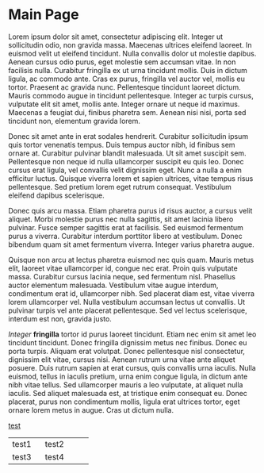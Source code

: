 # Main Page

Lorem ipsum dolor sit amet, consectetur adipiscing elit. Integer ut sollicitudin odio, non gravida massa. Maecenas ultrices eleifend laoreet. In euismod velit ut eleifend tincidunt. Nulla convallis dolor ut molestie dapibus. Aenean cursus odio purus, eget molestie sem accumsan vitae. In non facilisis nulla. Curabitur fringilla ex ut urna tincidunt mollis. Duis in dictum ligula, ac commodo ante. Cras ex purus, fringilla vel auctor vel, mollis eu tortor. Praesent ac gravida nunc. Pellentesque tincidunt laoreet dictum. Mauris commodo augue in tincidunt pellentesque. Integer ac turpis cursus, vulputate elit sit amet, mollis ante. Integer ornare ut neque id maximus. Maecenas a feugiat dui, finibus pharetra sem. Aenean nisi nisi, porta sed tincidunt non, elementum gravida lorem.

Donec sit amet ante in erat sodales hendrerit. Curabitur sollicitudin ipsum quis tortor venenatis tempus. Duis tempus auctor nibh, id finibus sem ornare at. Curabitur pulvinar blandit malesuada. Ut sit amet suscipit sem. Pellentesque non neque id nulla ullamcorper suscipit eu quis leo. Donec cursus erat ligula, vel convallis velit dignissim eget. Nunc a nulla a enim efficitur luctus. Quisque viverra lorem et sapien ultrices, vitae tempus risus pellentesque. Sed pretium lorem eget rutrum consequat. Vestibulum eleifend dapibus scelerisque.

Donec quis arcu massa. Etiam pharetra purus id risus auctor, a cursus velit aliquet. Morbi molestie purus nec nulla sagittis, sit amet lacinia libero pulvinar. Fusce semper sagittis erat at facilisis. Sed euismod fermentum purus a viverra. Curabitur interdum porttitor libero at vestibulum. Donec bibendum quam sit amet fermentum viverra. Integer varius pharetra augue.

Quisque non arcu at lectus pharetra euismod nec quis quam. Mauris metus elit, laoreet vitae ullamcorper id, congue nec erat. Proin quis vulputate massa. Curabitur cursus lacinia neque, sed fermentum nisl. Phasellus auctor elementum malesuada. Vestibulum vitae augue interdum, condimentum erat id, ullamcorper nibh. Sed placerat diam est, vitae viverra lorem ullamcorper vel. Nulla vestibulum accumsan lectus ut convallis. Ut pulvinar turpis vel ante placerat pellentesque. Sed vel lectus scelerisque, interdum est non, gravida justo.

*Integer* **fringilla** tortor id purus laoreet tincidunt. Etiam nec enim sit amet leo tincidunt tincidunt. Donec fringilla dignissim metus nec finibus. Donec eu porta turpis. Aliquam erat volutpat. Donec pellentesque nisl consectetur, dignissim elit vitae, cursus nisi. Aenean rutrum urna vitae ante aliquet posuere. Duis rutrum sapien at erat cursus, quis convallis urna iaculis. Nulla euismod, tellus in iaculis pretium, urna enim congue ligula, in dictum ante nibh vitae tellus. Sed ullamcorper mauris a leo vulputate, at aliquet nulla iaculis. Sed aliquet malesuada est, at tristique enim consequat eu. Donec placerat, purus non condimentum mollis, ligula erat ultrices tortor, eget ornare lorem metus in augue. Cras ut dictum nulla.

[test](http://google.de)

<table>
	<tr>
		<td width="50">test1</td>
		<td width="80">test2</td>
	</tr>
	<tr>
		<td>test3</td>
		<td>test4</td>
	</tr>
</table>
